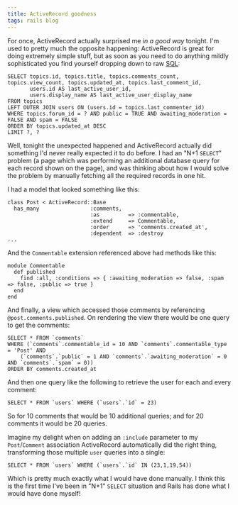 ```yaml
---
title: ActiveRecord goodness
tags: rails blog
---
```


For once, ActiveRecord actually surprised me *in a good way* tonight. I'm used to pretty much the opposite happening: ActiveRecord is great for doing extremely simple stuff, but as soon as you need to do anything mildly sophisticated you find yourself dropping down to raw [SQL](/wiki/SQL):

    SELECT topics.id, topics.title, topics.comments_count, topics.view_count, topics.updated_at, topics.last_comment_id,
           users.id AS last_active_user_id,
           users.display_name AS last_active_user_display_name
    FROM topics
    LEFT OUTER JOIN users ON (users.id = topics.last_commenter_id)
    WHERE topics.forum_id = ? AND public = TRUE AND awaiting_moderation = FALSE AND spam = FALSE
    ORDER BY topics.updated_at DESC
    LIMIT ?, ?

Well, tonight the unexpected happened and ActiveRecord actually did something I'd never really expected it to do before. I had an "N+1 `SELECT`" problem (a page which was performing an additional database query for each record shown on the page), and was thinking about how I would solve the problem by manually fetching all the required records in one hit.

I had a model that looked something like this:

    class Post < ActiveRecord::Base
      has_many                :comments,
                              :as         => :commentable,
                              :extend     => Commentable,
                              :order      => 'comments.created_at',
                              :dependent  => :destroy
    ...

And the `Commentable` extension referenced above had methods like this:

    module Commentable
      def published
        find :all, :conditions => { :awaiting_moderation => false, :spam => false, :public => true }
      end
    end

And finally, a view which accessed those comments by referencing `@post.comments.published`. On rendering the view there would be one query to get the comments:

    SELECT * FROM `comments`
    WHERE (`comments`.commentable_id = 10 AND `comments`.commentable_type = 'Post' AND
        (`comments`.`public` = 1 AND `comments`.`awaiting_moderation` = 0 AND `comments`.`spam` = 0))
    ORDER BY comments.created_at

And then one query like the following to retrieve the user for each and every comment:

    SELECT * FROM `users` WHERE (`users`.`id` = 23)

So for 10 comments that would be 10 additional queries; and for 20 comments it would be 20 queries.

Imagine my delight when on adding an `:include` parameter to my `Post`/`Comment` association ActiveRecord automatically did the right thing, transforming those multiple `user` queries into a single:

    SELECT * FROM `users` WHERE (`users`.`id` IN (23,1,19,54))

Which is pretty much exactly what I would have done manually. I think this is the first time I've been in "N+1" `SELECT` situation and Rails has done what I would have done myself!
